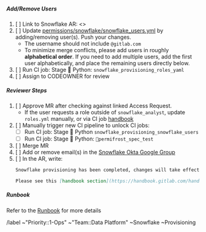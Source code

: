 ##### Add/Remove Users

1. [ ] Link to Snowflake AR: \<>
1. [ ] Update [permissions/snowflake/snowflake_users.yml](https://gitlab.com/gitlab-data/analytics/-/blob/master/permissions/snowflake/snowflake_users.yml?ref_type=heads) by adding/removing user(s). Push your changes.
    - The username should not include `@gitlab.com`
    - To minimize merge conflicts, please add users in roughly **alphabetical order**. If you need to add multiple users, add the first user alphabetically, and place the remaining users directly below.
1. [ ] Run CI job: Stage :snake: Python: `snowflake_provisioning_roles_yaml`
1. [ ] Assign to CODEOWNER for review

##### Reviewer Steps

1. [ ] Approve MR after checking against linked Access Request.
    - If the user requests a role outside of `snowflake_analyst`, update `roles.yml` manually,  or via CI job [handbook](https://handbook.gitlab.com/handbook/business-technology/data-team/platform/ci-jobs/#further-explanation-1)
1. [ ] Manually trigger new CI pipeline to unlock CI jobs:
    - [ ] Run CI job: Stage :snake: Python `snowflake_provisioning_snowflake_users`
    - [ ] Run CI job: Stage :snake: Python: `🧊permifrost_spec_test`
1. [ ] Merge MR
1. [ ] Add or remove email(s) in the [Snowflake Okta Google Group](https://groups.google.com/a/gitlab.com/g/okta-snowflake-users/members?pli=1)
1. [ ] In the AR, write:
    ```md
    Snowflake provisioning has been completed, changes will take effect at 1:30AM UTC/5:30PM PST.

    Please see this [handbook section](https://handbook.gitlab.com/handbook/business-technology/data-team/platform/#logging-in-and-using-the-correct-role) for logging in.
    ```

##### Runbook

Refer to the [Runbook](https://gitlab.com/gitlab-data/runbooks/-/blob/main/snowflake_provisioning_automation/snowflake_provisioning_automation.md) for more details


/label ~"Priority::1-Ops" ~"Team::Data Platform"  ~Snowflake ~Provisioning
